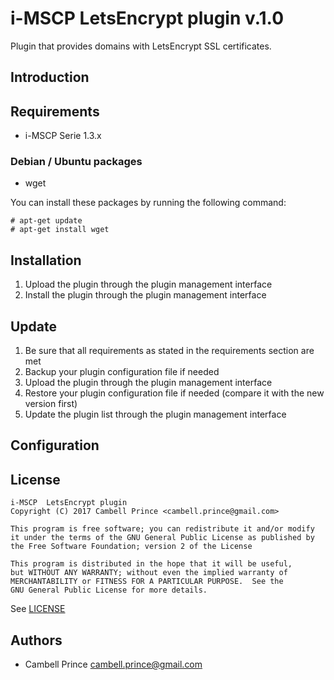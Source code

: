 # i-MSCP LetsEncrypt plugin v.1.0

Plugin that provides domains with LetsEncrypt SSL certificates.

## Introduction

## Requirements

* i-MSCP Serie 1.3.x

### Debian / Ubuntu packages

* wget

You can install these packages by running the following command:

```
# apt-get update
# apt-get install wget
```

## Installation

1. Upload the plugin through the plugin management interface
2. Install the plugin through the plugin management interface

## Update

1. Be sure that all requirements as stated in the requirements section are met
2. Backup your plugin configuration file if needed
3. Upload the plugin through the plugin management interface
4. Restore your plugin configuration file if needed (compare it with the new version first)
5. Update the plugin list through the plugin management interface

## Configuration

## License

```
i-MSCP  LetsEncrypt plugin
Copyright (C) 2017 Cambell Prince <cambell.prince@gmail.com>

This program is free software; you can redistribute it and/or modify
it under the terms of the GNU General Public License as published by
the Free Software Foundation; version 2 of the License

This program is distributed in the hope that it will be useful,
but WITHOUT ANY WARRANTY; without even the implied warranty of
MERCHANTABILITY or FITNESS FOR A PARTICULAR PURPOSE.  See the
GNU General Public License for more details.
```

See [LICENSE](LICENSE)

## Authors

* Cambell Prince <cambell.prince@gmail.com>
